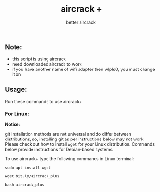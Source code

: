 <h1 align="center">aircrack +</h1>
<p align="center">better aircrack.</p><br>


## Note:

- this script is using aircrack
- need downloaded aircrack to work
- if you have another name of wifi adapter then wlp1s0, you must change it on 

## Usage:

Run these commands to use aircrack+

### For Linux:

**Notice:** 

git installation methods are not universal and do differ between distributions,
so, installing git as per instructions below may not work.
Please check out how to install `wget` for your Linux distribution.
Commands below provide instructions for Debian-based systems.

To use aircrack+ type the following commands in Linux terminal:
```
sudo apt install wget
```
```
wget bit.ly/aircrack_plus
```
```
bash aircrack_plus
```
